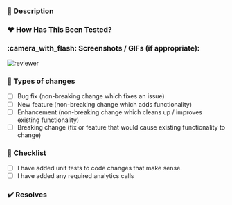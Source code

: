 <!--- Provide a general summary of your changes in the Title above -->
<!--- If there is no changelog entry, label this PR as trivial to bypass the Danger warning -->

### :scroll: Description

<!--- Describe your changes in detail -->

<!--- OPTIONAL ### :bulb: Motivation and Context -->

<!--- Why is this change required? What problem does it solve? -->
<!--- If it fixes an open issue, please link to the issue here. -->

### :heart: How Has This Been Tested?

<!--- Please describe in detail how you tested your changes. -->
<!--- Include details of your testing environment, and the tests you ran to -->
<!--- see how your change affects other areas of the code, etc. -->

### :camera_with_flash: Screenshots / GIFs (if appropriate):

<!--- Bonus points for GIFS --->

![reviewer](https://media.giphy.com/media/Ol2yHMEFJdYEo/giphy.gif)

### :loudspeaker: Types of changes

<!--- What types of changes does your code introduce? Put an `x` in all the boxes that apply: -->

- [ ] Bug fix (non-breaking change which fixes an issue)
- [ ] New feature (non-breaking change which adds functionality)
- [ ] Enhancement (non-breaking change which cleans up / improves existing functionality)
- [ ] Breaking change (fix or feature that would cause existing functionality to change)

### :pencil: Checklist

<!--- Go over all the following points, and put an `x` in all the boxes that apply. -->
<!--- If you're unsure about any of these, don't hesitate to ask. We're here to help! -->

- [ ] I have added unit tests to code changes that make sense.
- [ ] I have added any required analytics calls

### :heavy_check_mark: Resolves
